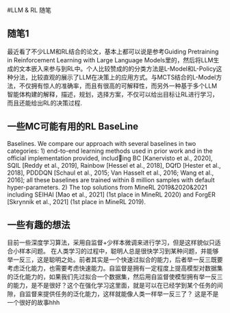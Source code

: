 #LLM & RL 随笔
## 随笔1
最近看了不少LLM和RL结合的论文，基本上都可以说是参考Guiding Pretraining in Reinforcement Learning with Large Language Models里的，然后将LLM生成的文本嵌入来参与到RL中。个人比较赞成的的分类方法是L-Model和L-Policy这种分法，比较直观的展示了LLM在决策上的应用方式。与MCTS结合的L-Model方法，不仅拥有惊人的准确率，而且有很高的可解释性，而另外一种基于多个LLM智能体构建的解释，描述，规划，选择方案，不仅可以给出目标让RL进行学习，而且还能给出RL的决策过程.

## 一些MC可能有用的RL BaseLine
Baselines. We compare our approach with several baselines
in two categories: 1) end-to-end learning methods used in
prior work and in the official implementation provided, including BC [Kanervisto et al., 2020], SQIL [Reddy et al., 2019],
Rainbow [Hessel et al., 2018], DQfD [Hester et al., 2018],
PDDDQN [Schaul et al., 2015; Van Hasselt et al., 2016; Wang
et al., 2016]; all these baselines are trained within 8 million
samples with default hyper-parameters. 2) The top solutions
from MineRL 2019&2020&2021 including SEIHAI [Mao et
al., 2021] (1st place in MineRL 2020) and ForgER [Skrynnik
et al., 2021] (1st place in MineRL 2019).

## 一些有趣的想法

目前一些深度学习算法，采用自监督+少样本微调来进行学习，但是这样貌似只适合小样本问题。
在人类学习的过程中，聪明人总是很快学习到某种问题，并能够举一反三，这是聪明之处。前者其实是一个快速过拟合的能力，后者举一反三既要考虑泛化能力，也需要考虑快速能力。自监督是拥有一定程度上提高模型对数据集的泛化能力的，如果我们先过拟合一个数据集，然后用自监督使模型拥有举一反三的能力，是不是很好？这个在强化学习这里面，就是可以在已经学到某个任务的间隙，自监督来提供任务的泛化能力，这样就能像人类一样举一反三了？
这是不是一个很好的故事hhh
